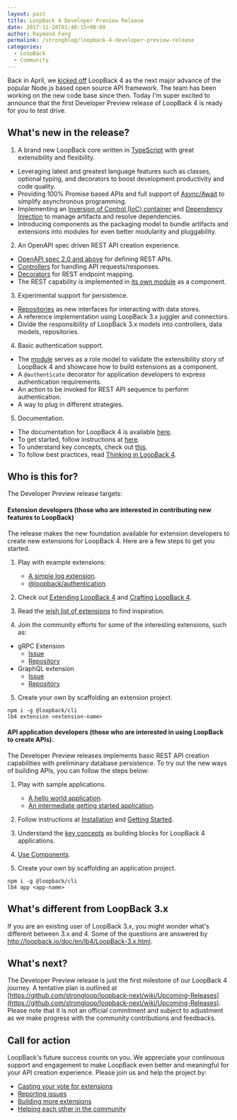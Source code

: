 ```yaml
---
layout: post
title: LoopBack 4 Developer Preview Release
date: 2017-11-28T01:40:15+00:00
author: Raymond Feng
permalink: /strongblog/loopback-4-developer-preview-release
categories:
  - LoopBack
  - Community
---
```


Back in April, we [kicked off](https://strongloop.com/strongblog/announcing-loopback-next/) LoopBack 4 as the next major advance of the popular Node.js based open source API framework. The team has been working on the new code base since then. Today I'm super excited to announce that the first Developer Preview release of LoopBack 4 is ready for you to test drive.

## What's new in the release?

1. A brand new LoopBack core written in [TypeScript](https://www.typescriptlang.org/) with great extensibility and flexibility.
  * Leveraging latest and greatest language features such as classes, optional typing, and decorators to boost development productivity and code quality.
  * Providing 100% Promise based APIs and full support of [Async/Await](https://developer.mozilla.org/en-US/docs/Web/JavaScript/Reference/Statements/async_function) to simplify asynchronous programming.
  * Implementing an [Inversion of Control (IoC) container](http://loopback.io/doc/en/lb4/Context.html) and [Dependency Injection](http://loopback.io/doc/en/lb4/Dependency-injection.html) to manage artifacts and resolve dependencies.
  * Introducing components as the packaging model to bundle artifacts and extensions into modules for even better modularity and pluggability.
<!--more-->

2. An OpenAPI spec driven REST API creation experience.
  * [OpenAPI spec 2.0 and above](https://github.com/OAI/OpenAPI-Specification) for defining REST APIs.
  * [Controllers](http://loopback.io/doc/en/lb4/Controllers.html) for handling API requests/responses.
  * [Decorators](http://loopback.io/doc/en/lb4/Decorators.html) for REST endpoint mapping.
  * The REST capability is implemented in [its own module](https://github.com/strongloop/loopback-next/tree/master/packages/rest) as a component.

3. Experimental support for persistence.
  * [Repositories](http://loopback.io/doc/en/lb4/Repositories.html) as new interfaces for interacting with data stores.
  * A reference implementation using LoopBack 3.x juggler and connectors.
  * Divide the responsibility of LoopBack 3.x models into controllers, data models, repositories.  

4. Basic authentication support.
  * The [module](https://github.com/strongloop/loopback-next/tree/master/packages/authentication) serves as a role model to validate the extensibility story of LoopBack 4 and showcase how to build extensions as a component.
  * A `@authenticate` decorator for application developers to express authentication requirements.
  * An action to be invoked for REST API sequence to perform authentication.
  * A way to plug in different strategies.

5. Documentation.
  * The documentation for LoopBack 4 is available [here](http://loopback.io/doc/en/lb4/).
  * To get started, follow instructions at [here](http://loopback.io/doc/en/lb4/Getting-started.html).
  * To understand key concepts, check out [this](http://loopback.io/doc/en/lb4/Concepts.html).
  * To follow best practices, read [Thinking in LoopBack 4](http://loopback.io/doc/en/lb4/Thinking-in-LoopBack.html).

## Who is this for?

The Developer Preview release targets:
#### Extension developers (those who are interested in contributing new features to LoopBack)

The release makes the new foundation available for extension developers to create new extensions for LoopBack 4. Here are a few steps to get you started.

1. Play with example extensions:
    * [A simple log extension](https://github.com/strongloop/loopback4-example-log-extension).
    * [@loopback/authentication](https://github.com/strongloop/loopback-next/tree/master/packages/authentication).

2. Check out [Extending LoopBack 4](http://loopback.io/doc/en/lb4/Extending-LoopBack-4.html) and [Crafting LoopBack 4](http://loopback.io/doc/en/lb4/Crafting-LoopBack-4.html).

3. Read the [wish list of extensions](https://github.com/strongloop/loopback-next/issues/512) to find inspiration.

4. Join the community efforts for some of the interesting extensions, such as:
* gRPC Extension
  * [Issue](https://github.com/strongloop/loopback-next/issues/675)
  * [Repository](https://github.com/strongloop/loopback4-extension-grpc)
* GraphQL extension
  * [Issue](https://github.com/strongloop/loopback-next/issues/656)
  * [Repository](https://github.com/strongloop/loopback4-extension-graphql) 

5. Create your own by scaffolding an extension project.

```
npm i -g @loopback/cli
lb4 extension <extension-name>
```

#### API application developers (those who are interested in using LoopBack to create APIs).

The Developer Preview releases implements basic REST API creation capabilities with preliminary database persistence. To try out the new ways of building APIs, you can follow the steps below:

1. Play with sample applications.
    * [A hello world application](https://github.com/strongloop/loopback4-example-hello-world).
    * [An intermediate getting started application](https://github.com/strongloop/loopback4-example-getting-started).

2. Follow instructions at [Installation](http://loopback.io/doc/en/lb4/Installation.html) and [Getting Started](http://loopback.io/doc/en/lb4/Getting-started.html).

3. Understand the [key concepts](http://loopback.io/doc/en/lb4/Concepts.html) as building blocks for LoopBack 4 applications.

4. [Use Components](http://loopback.io/doc/en/lb4/Using-components.html).

5. Create your own by scaffolding an application project.

```
npm i -g @loopback/cli
lb4 app <app-name>
```

## What's different from LoopBack 3.x

If you are an existing user of LoopBack 3.x, you might wonder what's different between 3.x and 4. Some of the questions are answered by http://loopback.io/doc/en/lb4/LoopBack-3.x.html.

## What's next?

The Developer Preview release is just the first milestone of our LoopBack 4 journey. A tentative plan is outlined at [https://github.com/strongloop/loopback-next/wiki/Upcoming-Releases](https://github.com/strongloop/loopback-next/wiki/Upcoming-Releases). Please note that it is not an official commitment and subject to adjustment as we make progress with the community contributions and feedbacks.

## Call for action

LoopBack's future success counts on you. We appreciate your continuous support and engagement to make LoopBack even better and meaningful for your API creation experience. Please join us and help the project by:

* [Casting your vote for extensions](https://github.com/strongloop/loopback-next/issues/512)
* [Reporting issues](https://github.com/strongloop/loopback-next/issues)
* [Building more extensions](https://github.com/strongloop/loopback-next/issues/647)
* [Helping each other in the community](https://groups.google.com/forum/#!forum/loopbackjs)
